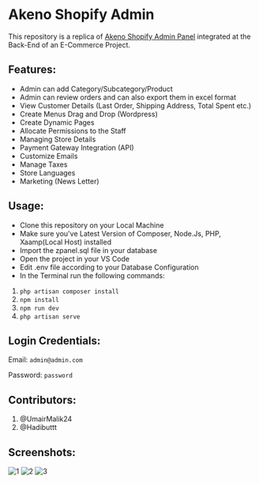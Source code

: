 # Akeno Shopify Admin 
This repository is a replica of [Akeno Shopify Admin Panel](https://akeneo-shop.myshopify.com/admin) integrated at the Back-End of an E-Commerce Project.

## Features:
- Admin can add Category/Subcategory/Product
- Admin can review orders and can also export them in excel format
- View Customer Details (Last Order, Shipping Address, Total Spent etc.)
- Create Menus Drag and Drop (Wordpress)
- Create Dynamic Pages
- Allocate Permissions to the Staff
- Managing Store Details
- Payment Gateway Integration (API)
- Customize Emails
- Manage Taxes
- Store Languages
- Marketing (News Letter)

## Usage:
- Clone this repository on your Local Machine
- Make sure you've Latest Version of Composer, Node.Js, PHP, Xaamp(Local Host) installed
- Import the zpanel.sql file in your database
- Open the project in your VS Code
- Edit .env file according to your Database Configuration
- In the Terminal run the following commands:
1. `php artisan composer install`
2. `npm install`
3. `npm run dev`
4. `php artisan serve`

## Login Credentials:
Email: `admin@admin.com`

Password: `password`

## Contributors:
1. @UmairMalik24
2. @Hadibuttt

## Screenshots:
![1](https://user-images.githubusercontent.com/58470182/111870785-8a231c80-89a8-11eb-8886-86aa78544672.PNG)
![2](https://user-images.githubusercontent.com/58470182/111870713-1aad2d00-89a8-11eb-82b6-0f88e6829af9.PNG)
![3](https://user-images.githubusercontent.com/58470182/111870722-2698ef00-89a8-11eb-9234-b46dd487c78b.PNG)
